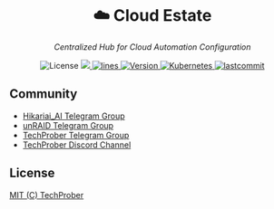 <h1 align="center">☁️ Cloud Estate</h1>
<p align="center">
    <em>Centralized Hub for Cloud Automation Configuration</em>
</p>

<p align="center">
    <img src="https://img.shields.io/github/license/TechProber/cloud-estate?color=critical" alt="License"/>
    <a href="https://hits.seeyoufarm.com">
      <img src="https://hits.seeyoufarm.com/api/count/incr/badge.svg?url=https%3A%2F%2Fgithub.com%2FTechProber%2Fcloud-estate&count_bg=%235322B2&title_bg=%23555555&icon=&icon_color=%23E7E7E7&title=hits&edge_flat=false"/>
    </a>
    <a href="https://img.shields.io/tokei/lines/github/TechProber/cloud-estate?color=orange">
      <img src="https://img.shields.io/tokei/lines/github/TechProber/cloud-estate?color=orange" alt="lines">
    </a>
    <a href="https://hub.docker.com/repository/docker/hikariai/">
        <img src="https://img.shields.io/badge/docker-v20.10.7-blue" alt="Version">
    </a>
    <a href="https://kubernetes.io/">
        <img src="https://img.shields.io/badge/kubernetes-v1.22-navy.svg" alt="Kubernetes"/>
    </a>
    <a href="https://github.com/TechProber/cloud-estate">
        <img src="https://img.shields.io/github/last-commit/TechProber/cloud-estate" alt="lastcommit"/>
    </a>
</p>

## Community

- [Hikariai_AI Telegram Group](https://t.me/hikariai_channel)
- [unRAID Telegram Group](https://t.me/unraid_zh)
- [TechProber Telegram Group](https://t.me/joinchat/7AG3aEQ5I00wY2Q5)
- [TechProber Discord Channel](https://discord.gg/se4RtrB473)

## License

[MIT (C) TechProber](https://github.com/yqlbu/TechProber/blob/master/LICENSE)
